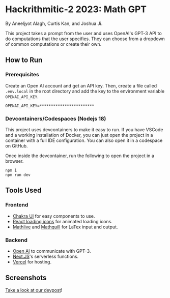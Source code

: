 # Hackrithmitic-2 2023: Math GPT

By Aneeljyot Alagh, Curtis Kan, and Joshua Ji.

This project takes a prompt from the user and uses OpenAI's GPT-3 API to do computations that the user specifies. They can choose from a dropdown of common computations or create their own.

## How to Run

### Prerequisites 

Create an Open AI account and get an API key. Then, create a file called `.env.local` in the root directory and add the key to the environment variable `OPENAI_API_KEY`.

```
OPENAI_API_KEY=************************
```

### Devcontainers/Codespaces (Nodejs 18)

This project uses devcontainers to make it easy to run. If you have VSCode and a working installation of Docker, you can just open the project in a container with a full IDE configuration. You can also open it in a codespace on GitHub.

Once inside the devcontainer, run the following to open the project in a browser.

```
npm i
npm run dev
```

## Tools Used

### Frontend

- [Chakra UI](https://chakra-ui.com/) for easy components to use.
- [React loading icons](https://www.npmjs.com/package/react-loading-icons) for animated loading icons.
- [Mathlive](https://cortexjs.io/mathlive/) and [Mathquill](http://mathquill.com/) for LaTex input and output.


### Backend

- [Open AI](https://openai.com/api/) to communicate with GPT-3.
- [Next.JS](https://nextjs.org/)'s serverless functions.
- [Vercel](https://vercel.com/) for hosting.


## Screenshots

[Take a look at our devpost](https://devpost.com/software/math-gpt)!

